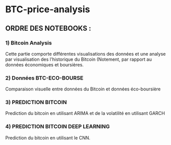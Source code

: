 # BTC-price-analysis

## ORDRE DES NOTEBOOKS : 

### 1) Bitcoin Analysis
Cette partie comporte différentes visualisations des données et une analyse par visualisation des l'historique du Bitcoin (Notement, par rapport au données économiques et boursières. 

### 2) Données BTC-ECO-BOURSE
Comparaison visuelle entre données du Bitcoin et données éco-boursière

### 3) PREDICTION BITCOIN
Prediction du bitcoin en utilisant ARIMA et de la volatilité en utilisant GARCH

### 4) PREDICTION BITCOIN DEEP LEARNING
Prediction du bitcoin en utilisant le CNN. 



